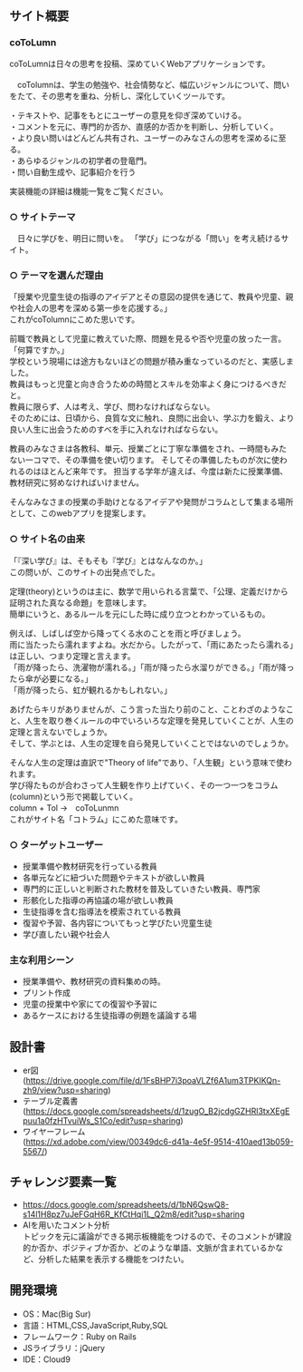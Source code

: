 ## サイト概要
### coToLumn
  coToLumnは日々の思考を投稿、深めていくWebアプリケーションです。
</br>
</br>
　coTolumnは、学生の勉強や、社会情勢など、幅広いジャンルについて、問いをたて、その思考を重ね、分析し、深化していくツールです。

・テキストや、記事をもとにユーザーの意見を仰ぎ深めていける。</br>
・コメントを元に、専門的か否か、直感的か否かを判断し、分析していく。</br>
・より良い問いはどんどん共有され、ユーザーのみなさんの思考を深めるに至る。</br>
・あらゆるジャンルの初学者の登竜門。</br>
・問い自動生成や、記事紹介を行う</br>

実装機能の詳細は機能一覧をご覧ください。
### ○ サイトテーマ
　日々に学びを、明日に問いを。
「学び」につながる「問い」を考え続けるサイト。

### ○ テーマを選んだ理由
  「授業や児童生徒の指導のアイデアとその意図の提供を通じて、教員や児童、親や社会人の思考を深める第一歩を応援する。」</br>
  これがcoTolumnにこめた思いです。



  前職で教員として児童に教えていた際、問題を見るや否や児童の放った一言。</br>
  「何算ですか。」</br>
  学校という現場には途方もないほどの問題が積み重なっているのだと、実感しました。</br>
  教員はもっと児童と向き合うための時間とスキルを効率よく身につけるべきだと。</br>
  教員に限らず、人は考え、学び、問わなければならない。</br>
  そのためには、日頃から、良質な文に触れ、良問に出会い、学ぶ力を鍛え、より良い人生に出会うためのすべを手に入れなければならない。</br>

  教員のみなさまは各教科、単元、授業ごとに丁寧な準備をされ、一時間もみたない一コマで、その準備を使い切ります。
  そしてその準備したものが次に使われるのはほとんど来年です。
  担当する学年が違えば、今度は新たに授業準備、教材研究に努めなければいけません。</br>

  そんなみなさまの授業の手助けとなるアイデアや発問がコラムとして集まる場所として、このwebアプリを提案します。</br>
### ○ サイト名の由来
  「『深い学び』は、そもそも『学び』とはなんなのか。」</br>
  この問いが、このサイトの出発点でした。</br>

  定理(theory)というのは主に、数学で用いられる言葉で、「公理、定義だけから証明された真なる命題」を意味します。</br>
  簡単にいうと、あるルールを元にした時に成り立つとわかっているもの。
  <!-- 数学的に例をあげるのであれば、「正三角形は、三つの辺の長さが等しい三角形である」という定義、ルールから導かれる「正三角形は、(3つの変の長さが等しいルールから)三つ角が等しい」という、正しいとわかっている事実のことを定理と言いいます。
  では、その定理は、数学のものだけでしょうか。 -->
  例えば、しばしば空から降ってくる水のことを雨と呼びましょう。</br>
  雨に当たったら濡れますよね。水だから。したがって、「雨にあたったら濡れる」は正しい、つまり定理と言えます。</br>
  「雨が降ったら、洗濯物が濡れる。」「雨が降ったら水溜りができる。」「雨が降ったら傘が必要になる。」</br>
  「雨が降ったら、虹が観れるかもしれない。」</br>

  あげたらキリがありませんが、こう言った当たり前のこと、ことわざのようなこと、人生を取り巻くルールの中でいろいろな定理を発見していくことが、人生の定理と言えないでしょうか。</br>
  そして、学ぶとは、人生の定理を自ら発見していくことではないのでしょうか。</br>

  そんな人生の定理は直訳で"Theory of life"であり、「人生観」という意味で使われます。</br>
  学び得たものが合わさって人生観を作り上げていく、その一つ一つをコラム(column)という形で掲載していく。</br>
  column + Tol →　coToLunmn </br>
  これがサイト名「コトラム」にこめた意味です。</br>


### ○ ターゲットユーザー
- 授業準備や教材研究を行っている教員
- 各単元などに紐づいた問題やテキストが欲しい教員
- 専門的に正しいと判断された教材を普及していきたい教員、専門家
- 形骸化した指導の再協議の場が欲しい教員
- 生徒指導を含む指導法を模索されている教員
- 復習や予習、各内容についてもっと学びたい児童生徒
- 学び直したい親や社会人

### 主な利用シーン
- 授業準備や、教材研究の資料集めの時。
- プリント作成
- 児童の授業中や家にての復習や予習に
- あるケースにおける生徒指導の例題を議論する場

## 設計書
- er図</br>
(https://drive.google.com/file/d/1FsBHP7i3poaVLZf6A1um3TPKIKQn-zh9/view?usp=sharing)
- テーブル定義書</br>
(https://docs.google.com/spreadsheets/d/1zugO_B2jcdgGZHRl3txXEgEpuu1a0fzHTvuiWs_S1Co/edit?usp=sharing)
- ワイヤーフレーム</br>
(https://xd.adobe.com/view/00349dc6-d41a-4e5f-9514-410aed13b059-5567/)

## チャレンジ要素一覧
- <https://docs.google.com/spreadsheets/d/1bN6QswQ8-s14l1H8pz7uJeFGqH6R_KfCtHqi1L_Q2m8/edit?usp=sharing>
- AIを用いたコメント分析</br>
トピックを元に議論ができる掲示板機能をつけるので、そのコメントが建設的か否か、ポジティブか否か、どのような単語、文脈が含まれているかなど、分析した結果を表示する機能をつけたい。

## 開発環境
- OS：Mac(Big Sur)
- 言語：HTML,CSS,JavaScript,Ruby,SQL
- フレームワーク：Ruby on Rails
- JSライブラリ：jQuery
- IDE：Cloud9


